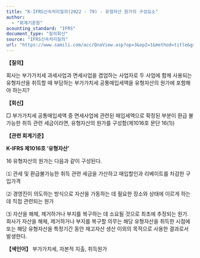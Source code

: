 ```yaml
---
title: "K-IFRS신속처리질의(2022 - 79) - 유형자산 원가의 구성요소"
author:
  - "회계기준원"
acounting_standard: "IFRS"
document_type: "질의회신"
source: "IFRS신속처리질의"
url: "https://www.samili.com/acc/QnaView.asp?op=3&op2=1&method=title&group=2124-15;1&orgcode=3&searchword=&page=8&code=K%2DIFRS%EC%8B%A0%EC%86%8D%EC%B2%98%EB%A6%AC%EC%A7%88%EC%9D%98%2D79%3A20221215"
---
```

**【질의】**

  

회사는 부가가치세 과세사업과 면세사업을 겸업하는 사업자로 두 사업에 함께 사용되는 유형자산을 취득할 때 부담하는 부가가치세 공통매입세액을 유형자산의 원가에 포함해야 하는지?

  
  

**【회신】**

  

□ 부가가치세 공통매입세액 중 면세사업에 관련된 매입세액으로 확정된 부분이 환급 불가능한 취득 관련 세금이라면, 유형자산의 원가를 구성함(제1016호 문단 16(1))

  
  

**【관련 회계기준】**

  

**K-IFRS 제1016호 ‘유형자산’**

  

16 유형자산의 원가는 다음과 같이 구성된다.

⑴ 관세 및 환급불가능한 취득 관련 세금을 가산하고 매입할인과 리베이트를 차감한 구입가격

⑵ 경영진이 의도하는 방식으로 자산을 가동하는 데 필요한 장소와 상태에 이르게 하는 데 직접 관련되는 원가

⑶ 자산을 해체, 제거하거나 부지를 복구하는 데 소요될 것으로 최초에 추정되는 원가. 회사가 자산을 해체, 제거하거나 부지를 복구할 의무는 해당 유형자산을 취득한 시점에 또는 해당 유형자산을 특정기간 동안 재고자산 생산 이외의 목적으로 사용한 결과로서 발생한다.

  
  

**【색인어】** 부가가치세, 자본적 지출, 취득원가
